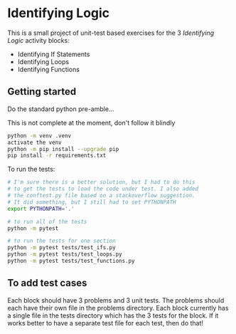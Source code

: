 # Identifying Logic

This is a small project of unit-test based exercises for the 3 _Identifying Logic_ activity blocks:

* Identifying If Statements
* Identifying Loops
* Identifying Functions





## Getting started

Do the standard python pre-amble...

This is not complete at the moment, don't follow it blindly

```bash
python -m venv .venv
activate the venv
python -m pip install --upgrade pip
pip install -r requirements.txt
```

To run the tests:

```bash
# I'm sure there is a better solution, but I had to do this
# to get the tests to load the code under test. I also added
# the conftest.py file based on a stackoverflow suggestion.
# It did something, but I still had to set PYTHONPATH
export PYTHONPATH='.'

# to run all of the tests
python -m pytest

# to run the tests for one section
python -m pytest tests/test_ifs.py
python -m pytest tests/test_loops.py
python -m pytest tests/test_functions.py
```

## To add test cases

Each block should have 3 problems and 3 unit tests. The problems
should each have their own file in the problems directory. Each
block currently has a single file in the tests directory which
has the 3 tests for the block. If it works better to have a
separate test file for each test, then do that!

